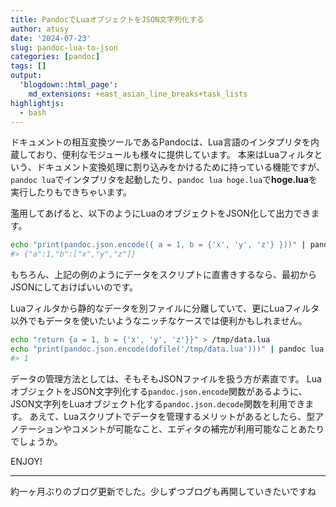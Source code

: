 ```yaml
---
title: PandocでLuaオブジェクトをJSON文字列化する
author: atusy
date: '2024-07-23'
slug: pandoc-lua-to-json
categories: [pandoc]
tags: []
output:
  'blogdown::html_page':
    md_extensions: +east_asian_line_breaks+task_lists
highlightjs:
  - bash
---
```



ドキュメントの相互変換ツールであるPandocは、Lua言語のインタプリタを内蔵しており、便利なモジュールも様々に提供しています。
本来はLuaフィルタという、ドキュメント変換処理に割り込みをかけるために持っている機能ですが、`pandoc lua`でインタプリタを起動したり、`pandoc lua hoge.lua`で**hoge.lua**を実行したりもできちゃいます。

濫用してあげると、以下のようにLuaのオブジェクトをJSON化して出力できます。

``` bash
echo "print(pandoc.json.encode({ a = 1, b = {'x', 'y', 'z'} }))" | pandoc lua -
#> {"a":1,"b":["x","y","z"]}
```

もちろん、上記の例のようにデータをスクリプトに直書きするなら、最初からJSONにしておけばいいのです。

Luaフィルタから静的なデータを別ファイルに分離していて、更にLuaフィルタ以外でもデータを使いたいようなニッチなケースでは便利かもしれません。

``` bash
echo "return {a = 1, b = {'x', 'y', 'z'}}" > /tmp/data.lua
echo "print(pandoc.json.encode(dofile('/tmp/data.lua')))" | pandoc lua - | jq .a
#> 1
```

データの管理方法としては、そもそもJSONファイルを扱う方が素直です。
LuaオブジェクトをJSON文字列化する`pandoc.json.encode`関数があるように、JSON文字列をLuaオブジェクト化する`pandoc.json.decode`関数を利用できます。
あえて、Luaスクリプトでデータを管理するメリットがあるとしたら、型アノテーションやコメントが可能なこと、エディタの補完が利用可能なことあたりでしょうか。

ENJOY!

------------------------------------------------------------------------

約一ヶ月ぶりのブログ更新でした。少しずつブログも再開していきたいですね
